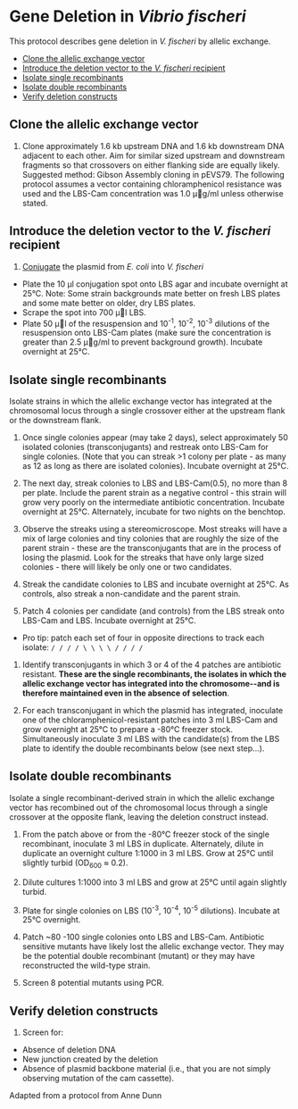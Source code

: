 # Gene Deletion in *Vibrio fischeri*

This protocol describes gene deletion in *V. fischeri* by allelic exchange.

- [Clone the allelic exchange vector](#clone-the-allelic-exchange-vector)
- [Introduce the deletion vector to the *V. fischeri* recipient](#introduce-the-deletion-vector-to-the-v-fischeri-recipient)
- [Isolate single recombinants](#isolate-single-recombinants)
- [Isolate double recombinants](#isolate-double-recombinants)
- [Verify deletion constructs](#verify-deletion-constructs)


## Clone the allelic exchange vector

1. Clone approximately 1.6 kb upstream DNA and 1.6 kb downstream DNA adjacent to each other. Aim for similar sized upstream and downstream fragments so that crossovers on either flanking side are equally likely. Suggested method: Gibson Assembly cloning in pEVS79. The following protocol assumes a vector containing chloramphenicol resistance was used and the LBS-Cam concentration was 1.0 μg/ml unless otherwise stated.

<!-- add additional info, vectors, pictures, etc. -->

## Introduce the deletion vector to the *V. fischeri* recipient

1. [Conjugate](conjugation.md) the plasmid from *E. coli* into *V. fischeri*
  - Plate the 10 μl conjugation spot onto LBS agar and incubate overnight at 25°C. Note: Some strain backgrounds mate better on fresh LBS plates and some mate better on older, dry LBS plates.
  - Scrape the spot into 700 μl LBS.
  - Plate 50 μl of the resuspension and 10<sup>-1</sup>, 10<sup>-2</sup>, 10<sup>-3</sup> dilutions of the resuspension onto LBS-Cam plates (make sure the concentration is greater than 2.5 μg/ml to prevent background growth). Incubate overnight at 25°C.

## Isolate single recombinants

Isolate strains in which the allelic exchange vector has integrated at the chromosomal locus through a single crossover either at the upstream flank or the downstream flank.

1. Once single colonies appear (may take 2 days), select approximately 50 isolated colonies (transconjugants) and restreak onto LBS-Cam for single colonies. (Note that you can streak >1 colony per plate - as many as 12 as long as there are isolated colonies). Incubate overnight at 25°C.

1. The next day, streak colonies to LBS and LBS-Cam(0.5), no more than 8 per plate. Include the parent strain as a negative control - this strain will grow very poorly on the intermediate antibiotic concentration. Incubate overnight at 25°C. Alternately, incubate for two nights on the benchtop.

1. Observe the streaks using a stereomicroscope. Most streaks will have a mix of large colonies and tiny colonies that are roughly the size of the parent strain - these are the transconjugants that are in the process of losing the plasmid. Look for the streaks that have only large sized colonies - there will likely be only one or two candidates.
1. Streak the candidate colonies to LBS and incubate overnight at 25°C. As controls, also streak a non-candidate and the parent strain.
1. Patch 4 colonies per candidate (and controls) from the LBS streak onto LBS-Cam and LBS. Incubate overnight at 25°C.
  - Pro tip: patch each set of four in opposite directions to track each isolate: `/ / / / \ \ \ \ / / / /`

1.  Identify transconjugants in which 3 or 4 of the 4 patches are antibiotic resistant. **These are the single recombinants, the isolates in which the allelic exchange vector has integrated into the chromosome--and is therefore maintained even in the absence of selection**. 

1. For each transconjugant in which the plasmid has integrated, inoculate one of the chloramphenicol-resistant patches into 3 ml LBS-Cam and grow overnight at 25°C to prepare a -80°C freezer stock. Simultaneously inoculate 3 ml LBS with the candidate(s) from the LBS plate to identify the double recombinants below (see next step...).

## Isolate double recombinants

Isolate a single recombinant-derived strain in which the allelic exchange vector has recombined out of the chromosomal locus through a single crossover at the opposite flank, leaving the deletion construct instead.

1. From the patch above or from the -80°C freezer stock of the single recombinant, inoculate 3 ml LBS in duplicate. Alternately, dilute in duplicate an overnight culture 1:1000 in 3 ml LBS. Grow at 25°C until slightly turbid (OD<sub>600</sub> ≈ 0.2). 

1. Dilute cultures 1:1000 into 3 ml LBS and grow at 25°C until again slightly turbid.

1. Plate for single colonies on LBS (10<sup>-3</sup>, 10<sup>-4</sup>, 10<sup>-5</sup> dilutions). Incubate at 25°C overnight.

1. Patch ~80 -100 single colonies onto LBS and LBS-Cam. Antibiotic sensitive mutants have likely lost the allelic exchange vector. They may be the potential double recombinant (mutant) or they may have reconstructed the wild-type strain.

1. Screen 8 potential mutants using PCR.


## Verify deletion constructs

1. Screen for:
  - Absence of deletion DNA
  - New junction created by the deletion
  - Absence of plasmid backbone material (i.e., that you are not simply observing mutation of the cam cassette).



Adapted from a protocol from Anne Dunn
